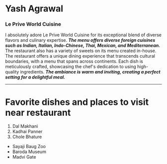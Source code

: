 # Yash Agrawal
### Le Prive World Cuisine
I absolutely adore Le Prive World Cuisine for its exceptional blend of diverse flavors and culinary expertise. ***The menu offers diverse foreign cuisines such as Indian, Italian, Indo-Chinese, Thai, Mexican, and Mediterranean.*** The restaurant also has a variety of sweets on its menu created in-house. The restaurant offers a unique dining experience that transcends cultural boundaries, with a menu that spans across continents. Each dish is meticulously crafted, showcasing the chef's dedication to using high-quality ingredients. ***The ambiance is warm and inviting, creating a perfect setting for a delightful meal.***

---
# Favorite dishes and places to visit near restaurant
1. Dal Makhani
2. Kadhai Panner
3. Chole Bhature
- Sayaji Baug Zoo
- Baroda Museum
- Madvi Gate